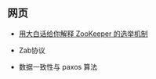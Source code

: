 

## 网页

- [用大白话给你解释 ZooKeeper 的选举机制](http://dockerone.com/article/696772)



- Zab协议
- 数据一致性与 paxos 算法
